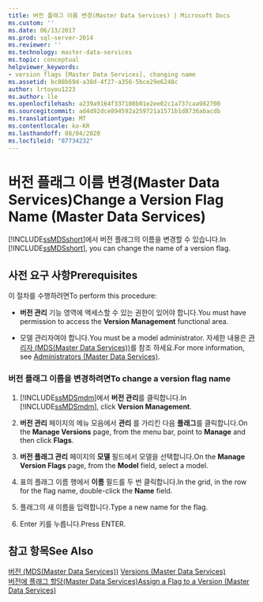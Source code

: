 ```yaml
---
title: 버전 플래그 이름 변경(Master Data Services) | Microsoft Docs
ms.custom: ''
ms.date: 06/13/2017
ms.prod: sql-server-2014
ms.reviewer: ''
ms.technology: master-data-services
ms.topic: conceptual
helpviewer_keywords:
- version flags [Master Data Services], changing name
ms.assetid: bc08b69d-a38d-4f27-a356-5bce29e6248c
author: lrtoyou1223
ms.author: lle
ms.openlocfilehash: a239a9164f337108b01e2ee02c1a737caa982700
ms.sourcegitcommit: ad4d92dce894592a259721a1571b1d8736abacdb
ms.translationtype: MT
ms.contentlocale: ko-KR
ms.lasthandoff: 08/04/2020
ms.locfileid: "87734232"
---
```

# <a name="change-a-version-flag-name-master-data-services"></a><span data-ttu-id="d69ef-102">버전 플래그 이름 변경(Master Data Services)</span><span class="sxs-lookup"><span data-stu-id="d69ef-102">Change a Version Flag Name (Master Data Services)</span></span>
  <span data-ttu-id="d69ef-103">[!INCLUDE[ssMDSshort](../includes/ssmdsshort-md.md)]에서 버전 플래그의 이름을 변경할 수 있습니다.</span><span class="sxs-lookup"><span data-stu-id="d69ef-103">In [!INCLUDE[ssMDSshort](../includes/ssmdsshort-md.md)], you can change the name of a version flag.</span></span>  
  
## <a name="prerequisites"></a><span data-ttu-id="d69ef-104">사전 요구 사항</span><span class="sxs-lookup"><span data-stu-id="d69ef-104">Prerequisites</span></span>  
 <span data-ttu-id="d69ef-105">이 절차를 수행하려면</span><span class="sxs-lookup"><span data-stu-id="d69ef-105">To perform this procedure:</span></span>  
  
-   <span data-ttu-id="d69ef-106">**버전 관리** 기능 영역에 액세스할 수 있는 권한이 있어야 합니다.</span><span class="sxs-lookup"><span data-stu-id="d69ef-106">You must have permission to access the **Version Management** functional area.</span></span>  
  
-   <span data-ttu-id="d69ef-107">모델 관리자여야 합니다.</span><span class="sxs-lookup"><span data-stu-id="d69ef-107">You must be a model administrator.</span></span> <span data-ttu-id="d69ef-108">자세한 내용은 [관리자 &#40;MDS(Master Data Services)&#41;](administrators-master-data-services.md)를 참조 하세요.</span><span class="sxs-lookup"><span data-stu-id="d69ef-108">For more information, see [Administrators &#40;Master Data Services&#41;](administrators-master-data-services.md).</span></span>  
  
### <a name="to-change-a-version-flag-name"></a><span data-ttu-id="d69ef-109">버전 플래그 이름을 변경하려면</span><span class="sxs-lookup"><span data-stu-id="d69ef-109">To change a version flag name</span></span>  
  
1.  <span data-ttu-id="d69ef-110">[!INCLUDE[ssMDSmdm](../includes/ssmdsmdm-md.md)]에서 **버전 관리**를 클릭합니다.</span><span class="sxs-lookup"><span data-stu-id="d69ef-110">In [!INCLUDE[ssMDSmdm](../includes/ssmdsmdm-md.md)], click **Version Management**.</span></span>  
  
2.  <span data-ttu-id="d69ef-111">**버전 관리** 페이지의 메뉴 모음에서 **관리** 를 가리킨 다음 **플래그**를 클릭합니다.</span><span class="sxs-lookup"><span data-stu-id="d69ef-111">On the **Manage Versions** page, from the menu bar, point to **Manage** and then click **Flags**.</span></span>  
  
3.  <span data-ttu-id="d69ef-112">**버전 플래그 관리** 페이지의 **모델** 필드에서 모델을 선택합니다.</span><span class="sxs-lookup"><span data-stu-id="d69ef-112">On the **Manage Version Flags** page, from the **Model** field, select a model.</span></span>  
  
4.  <span data-ttu-id="d69ef-113">표의 플래그 이름 행에서 **이름** 필드를 두 번 클릭합니다.</span><span class="sxs-lookup"><span data-stu-id="d69ef-113">In the grid, in the row for the flag name, double-click the **Name** field.</span></span>  
  
5.  <span data-ttu-id="d69ef-114">플래그의 새 이름을 입력합니다.</span><span class="sxs-lookup"><span data-stu-id="d69ef-114">Type a new name for the flag.</span></span>  
  
6.  <span data-ttu-id="d69ef-115">Enter 키를 누릅니다.</span><span class="sxs-lookup"><span data-stu-id="d69ef-115">Press ENTER.</span></span>  
  
## <a name="see-also"></a><span data-ttu-id="d69ef-116">참고 항목</span><span class="sxs-lookup"><span data-stu-id="d69ef-116">See Also</span></span>  
 <span data-ttu-id="d69ef-117">[버전 &#40;MDS(Master Data Services)&#41;](../../2014/master-data-services/versions-master-data-services.md) </span><span class="sxs-lookup"><span data-stu-id="d69ef-117">[Versions &#40;Master Data Services&#41;](../../2014/master-data-services/versions-master-data-services.md) </span></span>  
 [<span data-ttu-id="d69ef-118">버전에 플래그 할당&#40;Master Data Services&#41;</span><span class="sxs-lookup"><span data-stu-id="d69ef-118">Assign a Flag to a Version &#40;Master Data Services&#41;</span></span>](../../2014/master-data-services/assign-a-flag-to-a-version-master-data-services.md)  
  
  
